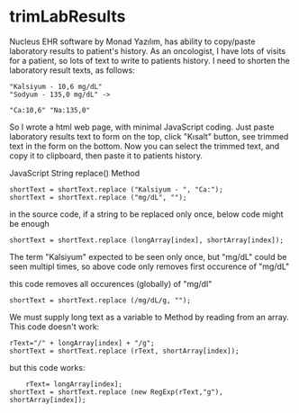 # trimLabResults
Nucleus EHR software by Monad Yazılım, has ability to copy/paste laboratory results to patient's history.
As an oncologist, I have lots of visits for a patient, so lots of text to write to patients history. 
I need to shorten the laboratory result texts, as follows:

	"Kalsiyum - 10,6 mg/dL"  
	"Sodyum - 135,0 mg/dL" -> 
	
	"Ca:10,6" "Na:135,0" 

So I wrote a html web page, with minimal JavaScript coding. Just paste laboratory results text to form on the top, click "Kısalt" button, see trimmed text in the form on the bottom. Now you can select the trimmed text, and copy it to clipboard, then paste it to patients history.

JavaScript String replace() Method

	shortText = shortText.replace ("Kalsiyum - ", "Ca:");
	shortText = shortText.replace ("mg/dL", "");

in the source code, if a string to be replaced only once, below code might be enough

	shortText = shortText.replace (longArray[index], shortArray[index]);

The term "Kalsiyum" expected to be seen only once, but "mg/dL" could be seen multipl times, so above code only removes first occurence of "mg/dL"

this code removes all occurences (globally) of "mg/dl"

  	shortText = shortText.replace (/mg/dL/g, "");

We must supply long text as a variable to Method by reading from an array. This code doesn't work:

  	rText="/" + longArray[index] + "/g";
  	shortText = shortText.replace (rText, shortArray[index]);

but this code works:

    	rText= longArray[index];
	shortText = shortText.replace (new RegExp(rText,"g"), shortArray[index]);
    
